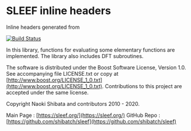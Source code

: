 # SLEEF inline headers

Inline headers generated from [](https://github.com/shibatch/sleef)

[![Build Status](https://travis-ci.org/shibatch/sleef.svg?branch=master)](https://travis-ci.org/shibatch/sleef)

In this library, functions for evaluating some elementary functions
are implemented. The library also includes DFT subroutines.

The software is distributed under the Boost Software License, Version
1.0.  See accompanying file LICENSE.txt or copy at
[http://www.boost.org/LICENSE_1_0.txt](http://www.boost.org/LICENSE_1_0.txt).
Contributions to this project are accepted under the same license.

Copyright Naoki Shibata and contributors 2010 - 2020.

Main Page   : [https://sleef.org/](https://sleef.org/)
GitHub Repo : [https://github.com/shibatch/sleef](https://github.com/shibatch/sleef)

